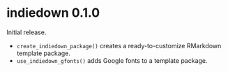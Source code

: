 # indiedown 0.1.0

Initial release.

- `create_indiedown_package()` creates a ready-to-customize RMarkdown template package.
- `use_indiedown_gfonts()` adds Google fonts to a template package.
